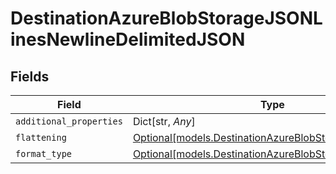 # DestinationAzureBlobStorageJSONLinesNewlineDelimitedJSON


## Fields

| Field                                                                                                        | Type                                                                                                         | Required                                                                                                     | Description                                                                                                  |
| ------------------------------------------------------------------------------------------------------------ | ------------------------------------------------------------------------------------------------------------ | ------------------------------------------------------------------------------------------------------------ | ------------------------------------------------------------------------------------------------------------ |
| `additional_properties`                                                                                      | Dict[str, *Any*]                                                                                             | :heavy_minus_sign:                                                                                           | N/A                                                                                                          |
| `flattening`                                                                                                 | [Optional[models.DestinationAzureBlobStorageFlattening]](../models/destinationazureblobstorageflattening.md) | :heavy_minus_sign:                                                                                           | N/A                                                                                                          |
| `format_type`                                                                                                | [Optional[models.DestinationAzureBlobStorageFormatType]](../models/destinationazureblobstorageformattype.md) | :heavy_minus_sign:                                                                                           | N/A                                                                                                          |